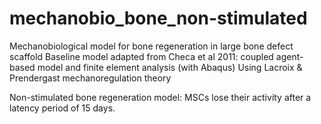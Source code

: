 # mechanobio_bone_non-stimulated

Mechanobiological model for bone regeneration in large bone defect scaffold
Baseline model adapted from Checa et al 2011: coupled agent-based model and finite element analysis (with Abaqus)
Using Lacroix & Prendergast mechanoregulation theory

Non-stimulated bone regeneration model: MSCs lose their activity after a latency period of 15 days.
